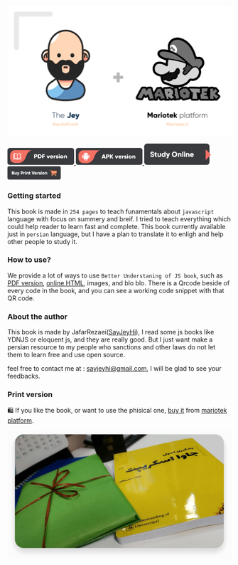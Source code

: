 <p align="center">
    <img src="./image-MariotekLogo.png" >
</p>

<a href="https://raw.githubusercontent.com/Mariotek/BetterUnderstandingOfJavascript/master/PDF/project.pdf" target="_blank" align="right">
    <img src="./image-pdf.png" width="150" alt="PDF version" />
</a>
<a href="https://github.com/Mariotek/BetterUnderstandingOfJavascript/raw/master/APK/BetterUnderstandingOfJavascript.apk" target="_blank" align="right">
    <img src="./image-apk.png" width="150" alt="APK version" />
</a>
<a href="http://book.sayjeyhi.com/HTML/?page=1" target="_blank" align="right">
    <img src="./image-study.png" width="150" alt="PDF version" />
</a>
<a href="https://zarinp.al/242088" target="_blank" align="right">
    <img src="./image-buy.png" width="120" alt="Buy print version" />
</a>

### Getting started

This book is made in `254 pages` to teach funamentals about `javascript` language with focus on summery and breif. I tried to teach everything which could help reader to learn fast and complete. This book currently available just in `persian` language, but I have a plan to translate it to enligh and help other people to study it.

### How to use?

We provide a lot of ways to use `Better Understaning of JS book`, such as [PDF version](https://raw.githubusercontent.com/Mariotek/BetterUnderstandingOfJavascript/master/PDF/project.pdf), [online HTML](http://book.sayjeyhi.com/HTML/?page=1), images, and blo blo. There is a Qrcode beside of every code in the book, and you can see a working code snippet with that QR code.

### About the author

This book is made by JafarRezaei([SayJeyHi](https://twitter.com/Sayjeyhi)), I read some js books like YDNJS or eloquent js, and they are really good. But I just want make a persian resource to my people who sanctions and other laws do not let them to learn free and use open source.

feel free to contact me at : [sayjeyhi@gmail.com](mailto:sayjeyhi@gmail.com), I will be glad to see your feedbacks.

### Print version

🛍 If you like the book, or want to use the phisical one, [buy it](https://zarinp.al/242088) from [mariotek platform](http://mariotek.ir).

<a href="https://zarinp.al/242088" target="_blank" align="center">
    <img src="./image-phisical.png" width="700" alt="BetterUnderstanding of js book" />
</a>
